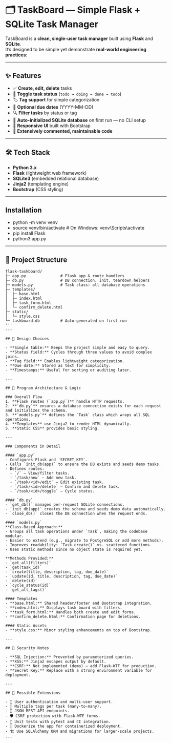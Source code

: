 # 🗂️ TaskBoard — Simple Flask + SQLite Task Manager

TaskBoard is a **clean, single-user task manager** built using **Flask** and **SQLite**.  
It’s designed to be simple yet demonstrate **real-world engineering practices**:  

---

## ✨ Features

- ✅ **Create, edit, delete** tasks  
- 🔄 **Toggle task status** (`todo → doing → done → todo`)  
- 🏷 **Tag support** for simple categorization  
- 📅 **Optional due dates** (YYYY-MM-DD)  
- 🔍 **Filter tasks** by status or tag  
- 💾 **Auto-initialized SQLite database** on first run — no CLI setup  
- 🎨 **Responsive UI** built with Bootstrap  
- 🧹 **Extensively commented, maintainable code**

---

## 🛠 Tech Stack

- **Python 3.x**  
- **Flask** (lightweight web framework)  
- **SQLite3** (embedded relational database)  
- **Jinja2** (templating engine)  
- **Bootstrap** (CSS styling)  

---


## Installation 
- python -m venv venv
- source venv/bin/activate  # On Windows: venv\Scripts\activate
- pip install Flask
- python3 app.py

---

## 📂 Project Structure

```
flask-taskboard/
├─ app.py               # Flask app & route handlers
├─ db.py                # DB connection, init, teardown helpers
├─ models.py            # Task class: all database operations
├─ templates/
│  ├─ base.html
│  ├─ index.html
│  ├─ task_form.html
│  └─ confirm_delete.html
├─ static/
│  └─ style.css
└─ taskboard.db         # Auto-generated on first run
'''
---

## 📐 Design Choices

- **Single table:** Keeps the project simple and easy to query.  
- **Status field:** Cycles through three values to avoid complex joins.  
- **Tag field:** Enables lightweight categorization.  
- **Due date:** Stored as text for simplicity.  
- **Timestamps:** Useful for sorting or auditing later.  

---

## 🧱 Program Architecture & Logic

### Overall Flow
1. **Flask routes (`app.py`)** handle HTTP requests.  
2. **`db.py`** ensures a database connection exists for each request and initializes the schema.  
3. **`models.py`** defines the `Task` class which wraps all SQL operations.  
4. **Templates** use Jinja2 to render HTML dynamically.  
5. **Static CSS** provides basic styling.  

---

### Components in Detail

#### `app.py`
- Configures Flask and `SECRET_KEY`.  
- Calls `init_db(app)` to ensure the DB exists and seeds demo tasks.  
- Defines routes:  
  - `/` — View/filter tasks.  
  - `/task/new` — Add new task.  
  - `/task/<id>/edit` — Edit existing task.  
  - `/task/<id>/delete` — Confirm and delete task.  
  - `/task/<id>/toggle` — Cycle status.  

#### `db.py`
- `get_db()` manages per-request SQLite connections.  
- `init_db(app)` creates the schema and seeds demo data automatically.  
- `close_db()` closes the DB connection when the request ends.  

#### `models.py`
**Class-Based Approach:**  
- Groups all task operations under `Task`, making the codebase modular.  
- Easier to extend (e.g., migrate to PostgreSQL or add more methods).  
- Improves readability: `Task.create()` vs. scattered functions.  
- Uses static methods since no object state is required yet.  

**Methods Provided:**  
- `get_all(filters)`  
- `get(task_id)`  
- `create(title, description, tag, due_date)`  
- `update(id, title, description, tag, due_date)`  
- `delete(id)`  
- `cycle_status(id)`  
- `get_all_tags()`  

#### Templates
- **base.html:** Shared header/footer and Bootstrap integration.  
- **index.html:** Displays task board with filters.  
- **task_form.html:** Handles both create and edit forms.  
- **confirm_delete.html:** Confirmation page for deletions.  

#### Static Assets
- **style.css:** Minor styling enhancements on top of Bootstrap.  

---

## 🔐 Security Notes

- **SQL Injection:** Prevented by parameterized queries.  
- **XSS:** Jinja2 escapes output by default.  
- **CSRF:** Not implemented (demo) — add Flask-WTF for production.  
- **Secret Key:** Replace with a strong environment variable for deployment.  

---

## 🚀 Possible Extensions

- 🔑 User authentication and multi-user support.  
- 🧵 Multiple tags per task (many-to-many).  
- 📡 JSON REST API endpoints.  
- 🛡 CSRF protection with Flask-WTF forms.  
- 🧪 Unit tests with pytest and CI integration.  
- 🐳 Dockerize the app for containerized deployment.  
- 🏗 Use SQLAlchemy ORM and migrations for larger-scale projects.  
---